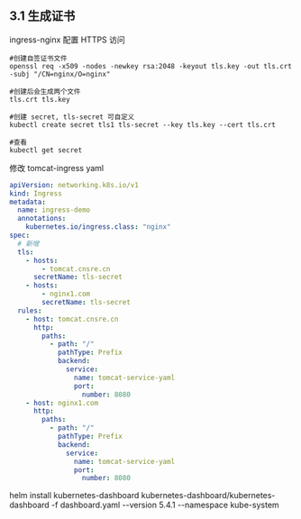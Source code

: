 ## 3.1 生成证书

ingress-nginx 配置 HTTPS 访问

```shell
#创建自签证书文件
openssl req -x509 -nodes -newkey rsa:2048 -keyout tls.key -out tls.crt -subj "/CN=nginx/O=nginx"

#创建后会生成两个文件
tls.crt tls.key

#创建 secret, tls-secret 可自定义
kubectl create secret tls1 tls-secret --key tls.key --cert tls.crt

#查看
kubectl get secret
```

修改 tomcat-ingress yaml

```yaml
apiVersion: networking.k8s.io/v1
kind: Ingress
metadata:
  name: ingress-demo
  annotations:
    kubernetes.io/ingress.class: "nginx"
spec:
  # 新增
  tls:
    - hosts:
        - tomcat.cnsre.cn
      secretName: tls-secret
    - hosts:
        - nginx1.com
        secretName: tls-secret
  rules:
    - host: tomcat.cnsre.cn
      http:
        paths:
          - path: "/"
            pathType: Prefix
            backend:
              service:
                name: tomcat-service-yaml
                port:
                  number: 8080
    - host: nginx1.com
      http:
        paths:
          - path: "/"
            pathType: Prefix
            backend:
              service:
                name: tomcat-service-yaml
                port:
                  number: 8080
```
helm install kubernetes-dashboard kubernetes-dashboard/kubernetes-dashboard -f dashboard.yaml --version 5.4.1 --namespace kube-system
